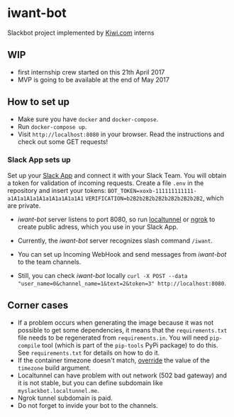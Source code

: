 # iwant-bot
Slackbot project implemented by [Kiwi.com](Kiwi.com) interns

## WIP
- first internship crew started on this 21th April 2017
- MVP is going to be available at the end of May 2017

## How to set up

* Make sure you have `docker` and `docker-compose`.
* Run `docker-compose up`.
* Visit `http://localhost:8080` in your browser. Read the instructions and check out some GET requests!

### Slack App sets up

Set up your [Slack App](https://api.slack.com/slack-apps) and connect it with your Slack Team. 
You will obtain a token for validation of incoming requests. Create a file `.env` in the repository and insert your tokens:
`BOT_TOKEN=xoxb-111111111111-a1A1a1A1a1A1a1A1a1A1a1A1`
`VERIFICATION=b2B2b2B2b2B2b2B2b2B2b2B2`, which are private.

* _iwant-bot_ server listens to port 8080, so run [localtunnel](https://localtunnel.github.io/www/)
or [ngrok](https://ngrok.com/) to create public adress, which you use in your Slack App. 

* Currently, the _iwant-bot_ server recognizes slash command `/iwant`.

* You can set up Incoming WebHook and send messages from _iwant-bot_ to the team channels.

* Still, you can check _iwant-bot_ locally
`curl -X POST --data "user_name=0&channel_name=1&text=2&token=3" http://localhost:8080`.

## Corner cases

* If a problem occurs when generating the image because it was not possible to get some dependencies,
 it means that the `requirements.txt` file needs to be regenerated from `requirements.in`.
  You will need `pip-compile` tool (which is part of the `pip-tools` PyPi package) to do this.
  See `requirements.txt` for details on how to do it.
* If the container timezone doesn't match, [override](https://docs.docker.com/compose/extends/#multiple-compose-files) the value of the `timezone` build argument.
* Localtunnel can have problem with out network (502 bad gateway) and it is not stable, but you can define subdomain like `myslackbot.localtunnel.me`.
* Ngrok tunnel subdomain is paid.
* Do not forget to invide your bot to the channels.

